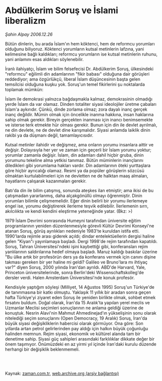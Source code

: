 # Abdülkerim Soruş ve İslami liberalizm

*Şahin Alpay 2006.12.26*

<td class="columnist-detail">
<p>Bütün dinlerin, bu arada İslam'ın hem köktenci, hem de reformcu yorumları olduğunu biliyoruz. Köktenci yorumların kutsal metinlerin lafzına, yani kelimesine bağlı kaldıkları; reformcu yorumların ise kutsal metinlerin ruhunu, yani anlamını esas aldıkları söylenebilir.</p>
<p>
<div id="haberMetinDiv">
<p>İranlı ilahiyatçı, İslam ve bilim felsefecisi Dr. Abdülkerim Soruş, ülkesindeki "reformcu" eğilimli din adamlarının "fikir babası" olduğuna dair görüşleri reddediyor; ama özgürlükçü, liberal İslam düşüncesinin başta gelen temsilcisi olduğuna kuşku yok. Soruş'un temel fikirlerini şu noktalarda toplamak mümkün: 
<p> İslam ile demokrasi yalnızca bağdaşmakla kalmaz, demokrasinin olmadığı yerde İslam da var olamaz. Dinden totaliter siyasi ideolojiler üretme çabaları İslam'a aykırıdır. Çünkü, dinde zorlama olmaz; zora dayalı inanç gerçek inanç değildir. Mümin olmak için öncelikle inanma hakkına, insan haklarına sahip olmak gerekir. Bireyin gerçekten inanması için inancı benimsemekte ve isterse terk etmekte hür olması gerekir. Bunun için din ile devlet ayrılmalı, ne din devlete, ne de devlet dine karışmalıdır. Siyasi anlamda laiklik dinin rakibi ya da düşmanı değil, tamamlayıcısıdır.
<p> Kutsal metinler ilahidir ve değişmez, ama onların yorumu insanlara aittir ve değişir. Dolayısıyla her yer ve zaman için geçerli bir İslam yorumu yoktur; yorumlar zamanla değişir. İslam, din adamları dahil hiçbir gruba, dinin yorumunu tekeline alma yetkisi tanımaz. Bütün müminlerin inançlarını diledikleri gibi yorumlama hakları vardır. Din adamlarının öteki yurttaşlara göre hiçbir ayrıcalığı olamaz. Resmi ya da popüler görüşlerin sözcüsü olmaktan kurtulabilmeleri için ne devletten ne de halktan maaş almaları, hayatlarını çalışarak kazanmaları gerekir. 
<p> Batı'da din ile bilim çatışmış, sonunda ateşkes ilan etmiştir; ama ikisi de bu çatışmadan yararlanmış, daha alçakgönüllü olmayı öğrenmiştir. Dinin yorumları bilimle çelişmemelidir. Eğer dinin belirli bir yorumu ilerlemeye engel ise, yorumu değiştirerek ilerleme teşvik edilebilir. İlerlemenin sırrı, akılcılıkta ve kendi kendini eleştirme yeteneğinde yatar. (Bkz: <www.drsoroush.com <http:="" www.drsoroush.com="">&gt;)
<p> 1979 İslam Devrimi sonrasında Humeyni tarafından üniversite eğitim programlarının yeniden düzenlenmesiyle görevli Kültür Devrimi Konseyi'ne atanan Soruş, görüş ayrılıkları nedeniyle 1983'te kuruldan istifa etti. 1990'larda rejimle arası giderek açıldı; dindar entelektüellerin dergisi haline gelen "Kiyan"ı yayınlamaya başladı. Dergi 1998'de rejim tarafından kapatıldı. Soruş, Tahran Üniversitesi'ndeki işini kaybettiği gibi, konferansları rejim yanlılarının saldırılarına hedef olmaya başladı. Maruz kaldığı baskılar üzerine "Bu ülke artık bir profesörün ders ya da konferans vermek için canını dişine takması gereken bir yer haline mi geldi? Galileo ve Bruno'lara mı ihtiyaç var?" diyen Soruş, 2000 yılında İran'dan ayrıldı. ABD'de Harvard, Yale, Princeton üniversitelerinde, sonra Berlin'deki Wissenschaftskolleg'de dersler verdi. Halen Amsterdam Üniversitesi'nde konuk profesör.
<p> Kendisiyle yaptığım söyleşi (Milliyet, 14 Ağustos 1995) Soruş'un Türkiye'de de tanınmasına bir katkı olmuştu. Yaklaşık 11 yıllık bir aradan sonra geçen hafta Türkiye'yi ziyaret eden Soruş ile yeniden birlikte olmak, sohbet etmek fırsatını buldum. Doğal olarak, İran'da 15 Aralık'ta yapılan yerel meclis ve Uzmanlar Meclisi seçimleri sonuçlarının ne anlama geldiği üzerine de konuştuk. Nesrin Alavi'nin Mahmut Ahmedinejad'ın yükselişinin sonu olarak nitelediği seçim sonuçlarını (Open Democracy, 19 Aralık) Soruş, İran'da büyük siyasi değişikliklerin habercisi olarak görmüyor. Ona göre: Son yıllarda artan petrol gelirlerinden pay aldığı için halkın büyük çoğunluğu halinden memnun. Rejim siyasi, ekonomik ve kültürel alanda tam bir denetime sahip. Siyasi güç sahipleri arasındaki farklılıklar dikkate değer bir önem taşımıyor. Önümüzdeki en az yirmi yıl içinde İran'daki kurulu düzende herhangi bir değişiklik beklenmemeli.</p></p></www.drsoroush.com></p></p></p></p></div>
</p>


<p><br>
		 </br></p></td>

Kaynak: [zaman.com.tr](http://zaman.com.tr/yazar.do?yazino=478072), [web.archive.org (arşiv bağlantısı)](http://web.archive.org/web/20120315210046/http://www.zaman.com.tr/yazar.do?yazino=478072)

